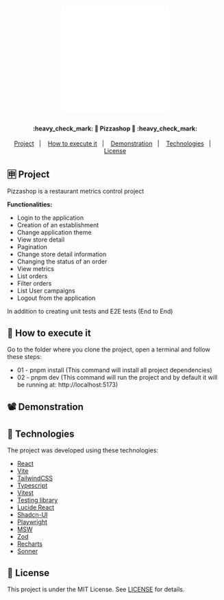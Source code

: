 <h1 align="center">
    <img alt="React na Prática Logo" title="#ReactNaPratica" src=".github/logo.svg" width="250px" />
</h1>

<h4 align="center"> 
	:heavy_check_mark: 🚀 Pizzashop 🚀 :heavy_check_mark:
</h4>

<p align="center">
  <a href="#-projeto">Project</a>&nbsp;&nbsp;&nbsp;|&nbsp;&nbsp;&nbsp;
  <a href="#-como-executar">How to execute it</a>&nbsp;&nbsp;&nbsp;|&nbsp;&nbsp;&nbsp;
  <a href="#%EF%B8%8F-demonstração">Demonstration</a>&nbsp;&nbsp;&nbsp;|&nbsp;&nbsp;&nbsp;
  <a href="#-tecnologias">Technologies</a>&nbsp;&nbsp;&nbsp;|&nbsp;&nbsp;&nbsp;
  <a href="#memo-licença">License</a>
</p>

## 🈸 Project

Pizzashop is a restaurant metrics control project

<b>Functionalities:</b>
- Login to the application
- Creation of an establishment
- Change application theme
- View store detail
- Pagination
- Change store detail information
- Changing the status of an order
- View metrics
- List orders
- Filter orders
- List User campaigns
- Logout from the application

In addition to creating unit tests and E2E tests (End to End)

## 🔧 How to execute it 
Go to the folder where you clone the project, open a terminal and follow these steps:
- 01 - pnpm install (This command will install all project dependencies)
- 02 - pnpm dev (This command will run the project and by default it will be running at: http://localhost:5173)

## 📽️ Demonstration



## 🚀 Technologies

The project was developed using these technologies:

- [React](https://reactjs.org)
- [Vite](https://vitejs.dev)
- [TailwindCSS](https://tailwindcss.com)
- [Typescript](https://www.typescriptlang.org)
- [Vitest](https://vitest.dev)
- [Testing library](https://testing-library.com)
- [Lucide React](https://lucide.dev)
- [Shadcn-UI](https://ui.shadcn.com)
- [Playwright](https://playwright.dev)
- [MSW](https://mswjs.io)
- [Zod](https://zod.dev)
- [Recharts](https://recharts.org/en-US/)
- [Sonner](https://sonner.emilkowal.ski)

## :memo: License
This project is under the MIT License. See [LICENSE](LICENSE) for details.
